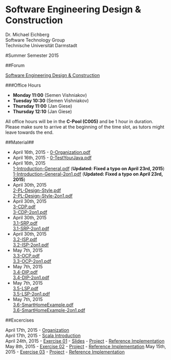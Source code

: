 Software Engineering Design & Construction
===
Dr. Michael Eichberg  
Software Technology Group  
Technische Universität Darmstadt

#Summer Semester 2015

##Forum

[Software Engineering Design & Construction](https://www.fachschaft.informatik.tu-darmstadt.de/forum//viewforum.php?f=234)

###Office Hours
* **Monday 11:00** (Semen Vishniakov)
* **Tuesday 10:30** (Semen Vishniakov)
* **Thursday 11:00** (Jan Giese)
* **Thursday 12:10** (Jan Giese)

All office hours will be in the **C-Pool (C005)** and be 1 hour in duration.
Please make sure to arrive at the beginning of the time slot, as tutors might leave towards the end.

##Material##

 * April 16th, 2015 - [0-Organization.pdf](0-Organization.pdf)  
 * April 16th, 2015 - [0-TestYourJava.pdf](0-TestYourJava.pdf)  
 * April 16th, 2015  
  [1-Introduction-General.pdf](1-Introduction-General.pdf) (**Updated: Fixed a typo on April 23rd, 2015**)   
  [1-Introduction-General-2on1.pdf](1-Introduction-General-2on1.pdf) (**Updated: Fixed a typo on April 23rd, 2015**)   
 * April 30th, 2015  
  [2-PL-Design-Style.pdf](2-PL-Design-Style.pdf)  
  [2-PL-Design-Style-2on1.pdf](2-PL-Design-Style-2on1.pdf)
 * April 30th, 2015  
  [3-CDP.pdf](3-CDP.pdf)  
  [3-CDP-2on1.pdf](3-CDP-2on1.pdf)  
 * April 30th, 2015  
  [3.1-SRP.pdf](3.1-SRP.pdf)  
  [3.1-SRP-2on1.pdf](3.1-SRP-2on1.pdf)  
 * April 30th, 2015  
  [3.2-ISP.pdf](3.2-ISP.pdf)  
  [3.2-ISP-2on1.pdf](3.2-ISP-2on1.pdf)  
 * May 7th, 2015  
  [3.3-OCP.pdf](3.3-OCP.pdf)  
  [3.3-OCP-2on1.pdf](3.3-OCP-2on1.pdf)  
 * May 7th, 2015  
  [3.4-DIP.pdf](3.4-DIP.pdf)  
  [3.4-DIP-2on1.pdf](3.4-DIP-2on1.pdf)  
 * May 7th, 2015  
  [3.5-LSP.pdf](3.5-LSP.pdf)  
  [3.5-LSP-2on1.pdf](3.5-LSP-2on1.pdf) 
 * May 7th, 2015   
  [3.6-SmartHomeExample.pdf](3.6-SmartHomeExample.pdf)  
  [3.6-SmartHomeExample-2on1.pdf](3.6-SmartHomeExample-2on1.pdf) 

##Excercises

April 17th, 2015 - [Organization](Exercises/ex00/orga.pdf)  
April 17th, 2015 - [Scala Introduction](Exercises/ex00/scala.pdf)  
April 24th, 2015 - [Exercise 01](Exercises/ex01/ex01.pdf) - [Slides](Exercises/ex01/ex01slides.pdf) - [Project](Exercises/ex01/ex01.zip) - [Reference Implementation](Exercises/ex01/ex01_solution.zip)  
May 8th, 2015 - [Exercise 02](Exercises/ex02/ex02.pdf) - [Project](Exercises/ex02/ex02.zip) - [Reference Implementation](Exercises/ex02/ex02_solution.zip)
May 15th, 2015 - [Exercise 03](Exercises/ex03/ex03.pdf) - [Project](Exercises/ex03/ex03.zip) - [Reference Implementation](Exercise/ex03/ex03_solution.zip)  
